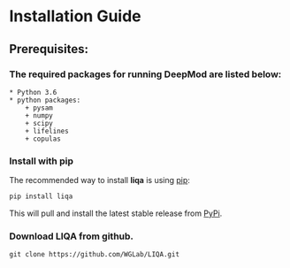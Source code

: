 # Installation Guide

## Prerequisites:
 ### The required packages for running DeepMod are listed below:
	* Python 3.6
	* python packages:
		+ pysam
		+ numpy
		+ scipy
    	+ lifelines
    	+ copulas

### Install with pip

The recommended way to install **liqa** is using [pip](https://pip.pypa.io/en/stable/):

```bash
pip install liqa
```

This will pull and install the latest stable release from [PyPi](https://pypi.org/).


### Download LIQA from github.
```
git clone https://github.com/WGLab/LIQA.git
```
